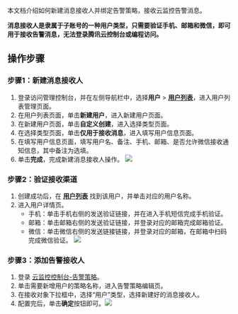 本文档介绍如何新建消息接收人并绑定告警策略，接收云监控告警消息。

<dx-alert infotype="explain" title="特别说明">
<font><b>消息接收人是隶属于子账号的一种用户类型，只需要验证手机、邮箱和微信，即可用于接收告警消息，无法登录腾讯云控制台或编程访问。</b></font>
</dx-alert>

## 操作步骤

### 步骤1：新建消息接收人

1. 登录访问管理控制台，并在左侧导航栏中，选择**用户** > **[用户列表](https://console.cloud.tencent.com/cam)**，进入用户列表管理页面。
2. 在用户列表页面，单击**新建用户**，进入新建用户页面。
3. 在新建用户页面，单击**自定义创建**，进入选择类型页面。
4. 在选择类型页面，单击**仅用于接收消息**，进入填写用户信息页面。
5. 在填写用户信息页面，填写用户名、备注、手机、邮箱、是否允许微信接收通知信息，其中备注为选填。
6. 单击**完成**，完成新建消息接收人操作。
   ![](https://main.qcloudimg.com/raw/4341dad0b71b293e9247121b5ff9007c.png)

### 步骤2：验证接收渠道

1. 创建成功后，在 [**用户列表**](https://console.cloud.tencent.com/cam) 找到该用户，并单击对应的用户名称。
2. 进入用户详情页。
   - 手机：单击手机右侧的发送验证链接，并在进入手机短信完成手机验证。
   - 邮箱：单击邮箱右侧的发送验证链接，并登录对应的邮箱完成邮箱验证。
   - 微信：单击微信右侧的发送链接链接，并登录对应的邮箱，在邮箱中扫码完成微信验证。
     ![](https://main.qcloudimg.com/raw/018c397b5c24f54b114bfe7e1f369779.png)

   

### 步骤3：添加告警接收人

1. 登录 [云监控控制台-告警策略](https://console.cloud.tencent.com/monitor/alarm2/policy)。
2. 单击需要新增用户的策略名称，进入告警策略编辑页。
3. 在接收对象下拉框中，选择“用户”类型，选择新建好的消息接收人。
4. 配置完后，单击**确定**按钮即可。![](https://main.qcloudimg.com/raw/41a9a5d167d36d27e32daf272b75810d.png)
